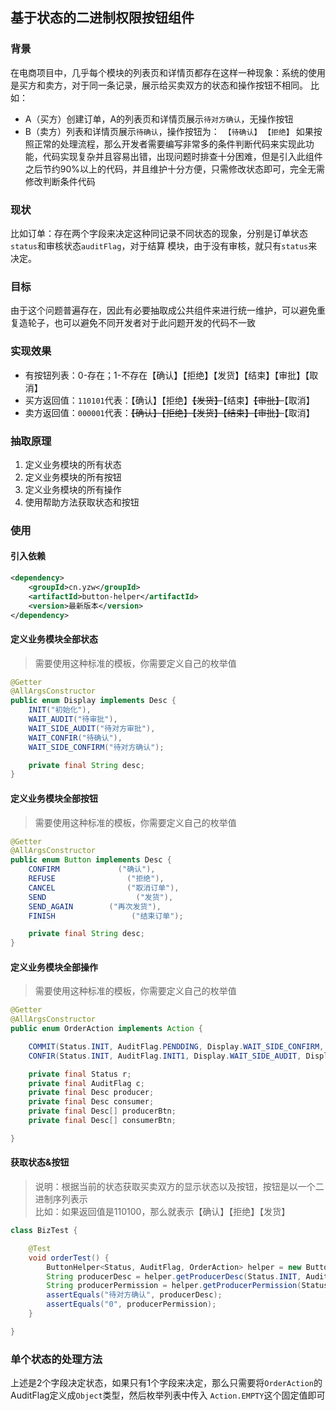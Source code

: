 ## 基于状态的二进制权限按钮组件

### 背景
在电商项目中，几乎每个模块的列表页和详情页都存在这样一种现象：系统的使用是买方和卖方，对于同一条记录，展示给买卖双方的状态和操作按钮不相同。
比如：
* A（买方）创建订单，A的列表页和详情页展示`待对方确认`，无操作按钮
* B（卖方）列表和详情页展示`待确认`，操作按钮为：` 【待确认】` `【拒绝】`
如果按照正常的处理流程，那么开发者需要编写非常多的条件判断代码来实现此功能，代码实现复杂并且容易出错，出现问题时排查十分困难，但是引入此组件
之后节约90%以上的代码，并且维护十分方便，只需修改状态即可，完全无需修改判断条件代码

### 现状
比如订单：存在两个字段来决定这种同记录不同状态的现象，分别是订单状态`status`和审核状态`auditFlag`，对于结算
模块，由于没有审核，就只有`status`来决定。

### 目标
由于这个问题普遍存在，因此有必要抽取成公共组件来进行统一维护，可以避免重复造轮子，也可以避免不同开发者对于此问题开发的代码不一致

### 实现效果
* 有按钮列表：0-存在；1-不存在【确认】【拒绝】【发货】【结束】【审批】【取消】
* 买方返回值：`110101`代表：【确认】【拒绝】~~【发货】~~【结束】~~【审批】~~【取消】
* 卖方返回值：`000001`代表：~~【确认】~~~~【拒绝】~~~~【发货】~~~~【结束】~~~~【审批】~~【取消】

### 抽取原理
1. 定义业务模块的所有状态
2. 定义业务模块的所有按钮
3. 定义业务模块的所有操作
4. 使用帮助方法获取状态和按钮

### 使用
#### 引入依赖
```xml
<dependency>
    <groupId>cn.yzw</groupId>
    <artifactId>button-helper</artifactId>
    <version>最新版本</version>
</dependency>

```

#### 定义业务模块全部状态
> 需要使用这种标准的模板，你需要定义自己的枚举值
```java
@Getter
@AllArgsConstructor
public enum Display implements Desc {
    INIT("初始化"),
    WAIT_AUDIT("待审批"),
    WAIT_SIDE_AUDIT("待对方审批"),
    WAIT_CONFIR("待确认"),
    WAIT_SIDE_CONFIRM("待对方确认");

    private final String desc;
}
```

#### 定义业务模块全部按钮
> 需要使用这种标准的模板，你需要定义自己的枚举值
```java
@Getter
@AllArgsConstructor
public enum Button implements Desc {
    CONFIRM             ("确认"),
    REFUSE                ("拒绝"),
    CANCEL                ("取消订单"),
    SEND                    ("发货"),
    SEND_AGAIN        ("再次发货"),
    FINISH                 ("结束订单");

    private final String desc;
}

```

#### 定义业务模块全部操作
> 需要使用这种标准的模板，你需要定义自己的枚举值<br>
```java
@Getter
@AllArgsConstructor
public enum OrderAction implements Action {

    COMMIT(Status.INIT, AuditFlag.PENDDING, Display.WAIT_SIDE_CONFIRM, Display.WAIT_CONFIR, null, Desc.of(CONFIRM, REFUSE, SEND)),
    CONFIR(Status.INIT, AuditFlag.INIT1, Display.WAIT_SIDE_AUDIT, Display.WAIT_SIDE_AUDIT, Desc.of(CONFIRM, SEND), null);

    private final Status r;
    private final AuditFlag c;
    private final Desc producer;
    private final Desc consumer;
    private final Desc[] producerBtn;
    private final Desc[] consumerBtn;

}
```

#### 获取状态&按钮
> 说明：根据当前的状态获取买卖双方的显示状态以及按钮，按钮是以一个二进制序列表示<br>
> 比如：如果返回值是110100，那么就表示【确认】【拒绝】【发货】
```java
class BizTest {

    @Test
    void orderTest() {
        ButtonHelper<Status, AuditFlag, OrderAction> helper = new ButtonHelper<>(OrderAction.class);
        String producerDesc = helper.getProducerDesc(Status.INIT, AuditFlag.PENDDING);
        String producerPermission = helper.getProducerPermission(Status.INIT, AuditFlag.PENDDING);
        assertEquals("待对方确认", producerDesc);
        assertEquals("0", producerPermission);
    }

}
```

### 单个状态的处理方法
上述是2个字段决定状态，如果只有1个字段来决定，那么只需要将`OrderAction`的AuditFlag定义成`Object`类型，然后枚举列表中传入
`Action.EMPTY`这个固定值即可
